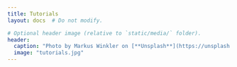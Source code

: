 ```yaml
---
title: Tutorials
layout: docs  # Do not modify.

# Optional header image (relative to `static/media/` folder).
header:
  caption: "Photo by Markus Winkler on [**Unsplash**](https://unsplash.com/photos/HpWwEURimK8)"
  image: "tutorials.jpg"
---
```


